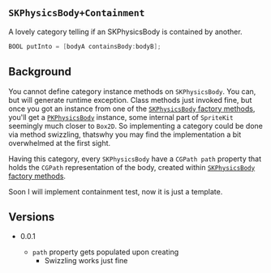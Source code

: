 `SKPhysicsBody+Containment`
---------------------------


A lovely category telling if an SKPhysicsBody is contained by another.


```Objective-C
BOOL putInto = [bodyA containsBody:bodyB];
```

Background
---

You cannot define category instance methods on `SKPhysicsBody`. You can, but will generate runtime exception. Class methods just invoked fine, but once you got an instance from one of the [`SKPhysicsBody` factory methods](https://developer.apple.com/library/ios/documentation/SpriteKit/Reference/SKPhysicsBody_Ref/Reference/Reference.html), you'll get a [`PKPhysicsBody`](https://github.com/EthanArbuckle/IOS-7-Headers/blob/master/PrivateFrameworks/PhysicsKit.framework/PKPhysicsBody.h) instance, some internal part of `SpriteKit` seemingly much closer to `Box2D`. So implementing a category could be done via method swizzling, thatswhy you may find the implementation a bit overwhelmed at the first sight.

Having this category, every `SKPhysicsBody` have a `CGPath path` property that holds the `CGPath` representation of the body, created within [`SKPhysicsBody` factory methods](https://developer.apple.com/library/ios/documentation/SpriteKit/Reference/SKPhysicsBody_Ref/Reference/Reference.html).

Soon I will implement containment test, now it is just a template.


Versions
---

* 0.0.1

    + `path` property gets populated upon creating
        + Swizzling works just fine

